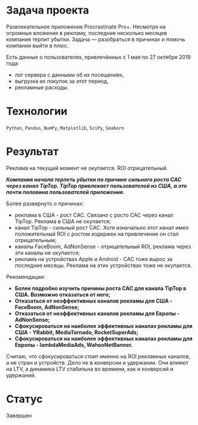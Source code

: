 # Задача проекта
Развлекательное приложение Procrastinate Pro+.
Несмотря на огромные вложения в рекламу, последние несколько месяцев компания терпит убытки. Задача — разобраться в причинах и помочь компании выйти в плюс.

Есть данные о пользователях, привлечённых с 1 мая по 27 октября 2019 года:
- лог сервера с данными об их посещениях,
- выгрузка их покупок за этот период,
- рекламные расходы.

# Технологии
`Python`, `Pandas`, `NumPy`, `Matplotlib`, `SciPy`, `Seaborn`

# Результат
Реклама на текущий момент не окупается. ROI отрицательный.

***Компания начала терпеть убытки по причине сильного роста САС через канал TipTop. TipTop привлекает пользователей из США, а это почти половина пользователей приложения.***

Более развернуто о причинах:

- реклама в США - рост САС. Связано с росто САС через канал TipTop. Реклама в США не окупается;
- канал TipTop - сильный рост САС. Хотя изначально этот канал имел положительный ROI с ростом издержек на привлечение он стал отрицательным;
- каналы FaceBoom, AdNonSense - отрицательный ROI, реклама через эти каналы не окупается;
- реклама на устройствах Apple и Android - САС тоже вырос за последние месяцы. Реклама на этих устройствах тоже не окупается.


Рекомендации:
- **Более подробно изучить причины роста САС для канала TipTop в США. Возможно отказаться от него;**
- **Отказаться от неэффективных каналов рекламы для США - FaceBoom, AdNonSense;**
- **Отказаться от неэффективных каналов рекламы для Европы - AdNonSense;**
- **Сфокусироваться на наиболее эффективных каналах рекламы для США -  YRabbit, MediaTornado, RocketSuperAds;**
- **Сфокусироваться на наиболее эффективных каналах рекламы для Европы -  lambdaMediaAds, WahooNetBanner.**

Считаю, что сфокусироваться стоит именно на ROI рекламных каналов, а не стран и устройств.
Дело не в конверсии и удержании. Они влияют на LTV, а динамика LTV стабильна во времени, как и конверсий и удержаний.

# Статус
Завершен